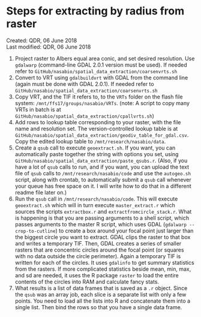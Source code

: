 # Steps for extracting by radius from raster

Created: QDR, 06 June 2018  
Last modified: QDR, 06 June 2018

1. Project raster to Albers equal area conic, and set desired resolution. Use `gdalwarp` (command-line GDAL 2.0.1 version must be used). If needed refer to `GitHub/nasabio/spatial_data_extraction/coarsenvrts.sh`
2. Convert to VRT using `gdalbuildvrt` with GDAL from the command line (again must be done with GDAL 2.0.1). If needed refer to `GitHub/nasabio/spatial_data_extraction/coarsenvrts.sh`
3. Copy VRT, and the TIF it refers to, to the `VRTs` folder on the flash file system: `/mnt/ffs17/groups/nasabio/VRTs`. (note: A script to copy many VRTs in batch is at `GitHub/nasabio/spatial_data_extraction/cpallvrts.sh`)
4. Add rows to lookup table corresponding to your raster, with the file name and resolution set. The version-controlled lookup table is at `GitHub/nasabio/spatial_data_extraction/geodiv_table_for_gdal.csv`. Copy the edited lookup table to `/mnt/research/nasabio/data`.
5. Create a `qsub` call to execute `geoextract.sh`. If you want, you can automatically paste together the string with options you set, using `GitHub/nasabio/spatial_data_extraction/paste_qsubs.r`. (Also, if you have a lot of `qsub` calls to run, and if you want, you can upload the text file of `qsub` calls to `/mnt/research/nasabio/code` and use the `autogeo.sh` script, along with crontab, to automatically submit a `qsub` call whenever your queue has free space on it. I will write how to do that in a different readme file later on.)
6. Run the `qsub` call in `/mnt/research/nasabio/code`. This will execute `geoextract.sh` which will in turn execute `master_extract.r` which sources the scripts `extractbox.r` and `extractfromcircle_stack.r`. What is happening is that you are passing arguments to a shell script, which passes arguments to the master R script, which uses GDAL (`gdalwarp --crop-to-cutline`) to create a box around your focal point just larger than the biggest circle you want to extract. GDAL clips the raster to that box and writes a temporary TIF. Then, GDAL creates a series of smaller rasters that are concentric circles around the focal point (or squares with no data outside the circle perimeter). Again a temporary TIF is written for each of the circles. It uses `gdalinfo` to get summary statistics from the rasters. If more complicated statistics beside mean, min, max, and sd are needed, it uses the R package `raster` to load the entire contents of the circles into RAM and calculate fancy stats. 
7. What results is a list of data frames that is saved as a `.r` object. Since the `qsub` was an array job, each slice is a separate list with only a few points. You need to load all the lists into R and concatenate them into a single list. Then bind the rows so that you have a single data frame.
	